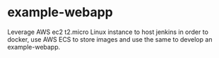 # example-webapp
Leverage AWS ec2 t2.micro Linux instance to host jenkins in order to docker, use AWS ECS to store images and use the same to develop an example-webapp.
